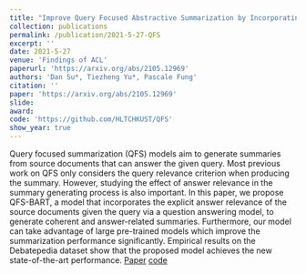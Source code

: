 ```yaml
---
title: "Improve Query Focused Abstractive Summarization by Incorporating Answer Relevance"
collection: publications
permalink: /publication/2021-5-27-QFS
excerpt: ''
date: 2021-5-27
venue: 'Findings of ACL'
paperurl: 'https://arxiv.org/abs/2105.12969'
authors: 'Dan Su*, Tiezheng Yu*, Pascale Fung'
citation: ''
paper: 'https://arxiv.org/abs/2105.12969'
slide:
award:
code: 'https://github.com/HLTCHKUST/QFS'
show_year: true
---
```

Query focused summarization (QFS) models aim to generate summaries from source documents that can answer the given query. Most previous work on QFS only considers the query relevance criterion when producing the summary. However, studying the effect of answer relevance in the summary generating process is also important. In this paper, we propose QFS-BART, a model that incorporates the explicit answer relevance of the source documents given the query via a question answering model, to generate coherent and answer-related summaries. Furthermore, our model can take advantage of large pre-trained models which improve the summarization performance significantly. Empirical results on the Debatepedia dataset show that the proposed model achieves the new state-of-the-art performance.
[Paper](https://arxiv.org/abs/2105.12969)
[code](https://github.com/HLTCHKUST/QFS)

